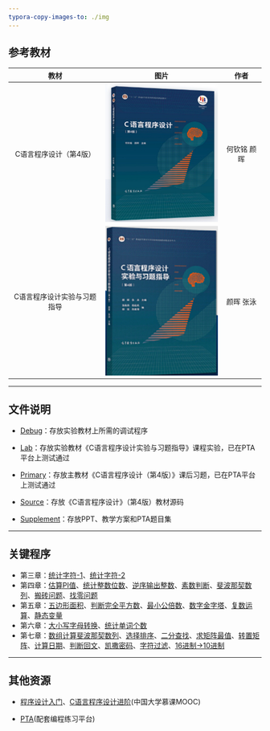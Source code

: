 ```yaml
---
typora-copy-images-to: ./img
---
```


## 参考教材

|            教材             |                            图片                             |    作者     |
| :-------------------------: | :---------------------------------------------------------: | :---------: |
|   C语言程序设计（第4版）    | ![image-20231227203813529](img/image-20231227203813529.png) | 何钦铭 颜晖 |
| C语言程序设计实验与习题指导 | ![image-20231227210437299](img/image-20231227210437299.png) |  颜晖 张泳  |

------



## 文件说明

- <a href="Debug">Debug</a>：存放实验教材上所需的调试程序

- <a href="Lab">Lab</a>：存放实验教材《C语言程序设计实验与习题指导》课程实验，已在PTA平台上测试通过


- <a href="Primary">Primary</a>：存放主教材《C语言程序设计（第4版）》课后习题，已在PTA平台上测试通过


- <a href="Source">Source</a>：存放《C语言程序设计》（第4版）教材源码


- <a href="Supplement">Supplement</a>：存放PPT、教学方案和PTA题目集


------



## 关键程序

- 第三章：<a href="Source/ch03/3_07.c">统计字符-1</a>、<a href="Source/ch03/3_10.c">统计字符-2</a>
- 第四章：<a href="Source/ch04/4_01.c">估算PI值</a>、<a href="Source/ch04/4_03.c">统计整数位数</a>、<a href="Source/ch04/4_04.c">逆序输出整数</a>、<a href="Source/ch04/4_05_3.c">素数判断</a>、<a href="Source/ch04/4_09.c">斐波那契数列</a>、<a href="Source/ch04/4_11_2.c">搬砖问题</a>、<a href="Source/ch04/4_12.c">找零问题</a>
- 第五章：<a href="Source/ch05/5_02.c">五边形面积</a>、<a href="Source/ch05/5_03.c">判断完全平方数</a>、<a href="Source/ch05/5_04.c">最小公倍数</a>、<a href="Source/ch05/5_06.c">数字金字塔</a>、<a href="Source/ch05/5_07.c">复数运算</a>、<a href="Source/ch05/5_09.c">静态变量</a>
- 第六章：<a href="Source/ch06/6_01.c">大小写字母转换</a>、<a href="Source/ch06/6_05.c">统计单词个数</a>
- 第七章：<a href="Source/ch07/7_02.c">数组计算斐波那契数列</a>、<a href="Source/ch07/7_05.c">选择排序</a>、<a href="Source/ch07/7_07_02.c">二分查找</a>、<a href="Source/ch07/7_09.c">求矩阵最值</a>、<a href="Source/ch07/7_09.c">转置矩阵</a>、<a href="Source/ch07/7_10.c">计算日期</a>、<a href="Source/ch07/7_11.c">判断回文</a>、<a href="Source/ch07/7_12.c">凯撒密码</a>、<a href="Source/ch07/7_13.c">字符过滤</a>、<a href="Source/ch07/7_14.c">16进制->10进制</a>

------



## 其他资源

- <a href="https://www.icourse163.org/course/ZJU-199001">程序设计入门</a>、<a href="https://www.icourse163.org/course/ZJU-200001">C语言程序设计进阶</a>(中国大学慕课MOOC)

- <a href="https://pintia.cn/home">PTA</a>(配套编程练习平台)

